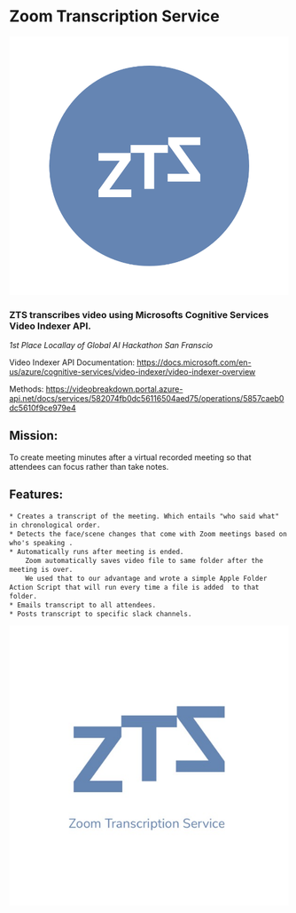 # Zoom Transcription Service

![Image of ZTS logo](https://github.com/Rshahatit/ZTS/blob/master/logos/logo.png)

### ZTS transcribes video using Microsofts Cognitive Services Video Indexer API.
*1st Place Locallay of Global AI Hackathon San Franscio*

  Video Indexer API Documentation: https://docs.microsoft.com/en-us/azure/cognitive-services/video-indexer/video-indexer-overview

  Methods:
  https://videobreakdown.portal.azure-api.net/docs/services/582074fb0dc56116504aed75/operations/5857caeb0dc5610f9ce979e4

## Mission:
  To create meeting minutes after a virtual recorded meeting so that attendees can focus rather than take notes.

## Features:
    * Creates a transcript of the meeting. Which entails "who said what" in chronological order.
    * Detects the face/scene changes that come with Zoom meetings based on who's speaking .
    * Automatically runs after meeting is ended.
        Zoom automatically saves video file to same folder after the meeting is over.
        We used that to our advantage and wrote a simple Apple Folder Action Script that will run every time a file is added  to that folder.
    * Emails transcript to all attendees.
    * Posts transcript to specific slack channels.

![Image of ZTS logo](https://github.com/Rshahatit/ZTS/blob/master/logos/WhatsApp%20Image%202017-06-25%20at%202.55.56%20AM.jpeg)
